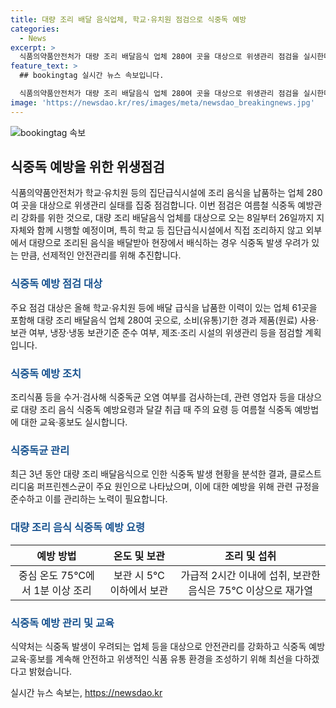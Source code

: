 ```yaml
---
title: 대량 조리 배달 음식업체, 학교·유치원 점검으로 식중독 예방
categories:
  - News
excerpt: >
  식품의약품안전처가 대량 조리 배달음식 업체 280여 곳을 대상으로 위생관리 점검을 실시한다. 사람들의 관심을 끌 만한 포인트는 학교·유치원 등의 집단급식 시설에서의 조리 음식에 대한 안전성 강화와 식중독 예방 조치다. 특히 클로스트리디움 퍼프린젠스균을 통한 식중독 발생 사례를 언급하며, 안전한 조리 및 보관 방법에 대한 주의를 강조한다. 식약처는 안전관리 강화와 식중독 예방 교육·홍보를 통해 식품 유통 환경 개선에 힘을 쏟을 것으로 전망된다. (출처: 정책브리핑)
feature_text: >
  ## bookingtag 실시간 뉴스 속보입니다.

  식품의약품안전처가 대량 조리 배달음식 업체 280여 곳을 대상으로 위생관리 점검을 실시한다. 사람들의 관심을 끌 만한 포인트는 학교·유치원 등의 집단급식 시설에서의 조리 음식에 대한 안전성 강화와 식중독 예방 조치다. 특히 클로스트리디움 퍼프린젠스균을 통한 식중독 발생 사례를 언급하며, 안전한 조리 및 보관 방법에 대한 주의를 강조한다. 식약처는 안전관리 강화와 식중독 예방 교육·홍보를 통해 식품 유통 환경 개선에 힘을 쏟을 것으로 전망된다. (출처: 정책브리핑)
image: 'https://newsdao.kr/res/images/meta/newsdao_breakingnews.jpg'
---
```


<p><img src="https://newsdao.kr/res/images/meta/newsdao_breakingnews.jpg" alt="bookingtag 속보" /></p>

<h2 data-ke-size="size26">식중독 예방을 위한 위생점검</h2>

<p data-ke-size="size16">식품의약품안전처가 학교·유치원 등의 집단급식시설에 조리 음식을 납품하는 업체 280여 곳을 대상으로 위생관리 실태를 집중 점검합니다. 이번 점검은 여름철 식중독 예방관리 강화를 위한 것으로, 대량 조리 배달음식 업체를 대상으로 오는 8일부터 26일까지 지자체와 함께 시행할 예정이며, 특히 학교 등 집단급식시설에서 직접 조리하지 않고 외부에서 대량으로 조리된 음식을 배달받아 현장에서 배식하는 경우 식중독 발생 우려가 있는 만큼, 선제적인 안전관리를 위해 추진합니다.</p>

<h3><b><span style="color: #1a5490;">식중독 예방 점검 대상</span></b></h3>

<p data-ke-size="size16">주요 점검 대상은 올해 학교·유치원 등에 배달 급식을 납품한 이력이 있는 업체 61곳을 포함해 대량 조리 배달음식 업체 280여 곳으로, 소비(유통)기한 경과 제품(원료) 사용·보관 여부, 냉장·냉동 보관기준 준수 여부, 제조·조리 시설의 위생관리 등을 점검할 계획입니다.</p>

<h3><b><span style="color: #1a5490;">식중독 예방 조치</span></b></h3>

<p data-ke-size="size16">조리식품 등을 수거·검사해 식중독균 오염 여부를 검사하는데, 관련 영업자 등을 대상으로 대량 조리 음식 식중독 예방요령과 달걀 취급 때 주의 요령 등 여름철 식중독 예방법에 대한 교육·홍보도 실시합니다.</p>

<h3><b><span style="color: #1a5490;">식중독균 관리</span></b></h3>

<p data-ke-size="size16">최근 3년 동안 대량 조리 배달음식으로 인한 식중독 발생 현황을 분석한 결과, 클로스트리디움 퍼프린젠스균이 주요 원인으로 나타났으며, 이에 대한 예방을 위해 관련 규정을 준수하고 이를 관리하는 노력이 필요합니다.</p>

<h3><b><span style="color: #1a5490;">대량 조리 음식 식중독 예방 요령</span></b></h3>

<table>
    <thead>
        <tr>
            <th style="text-align: center;">예방 방법</th>
            <th style="text-align: center;">온도 및 보관</th>
            <th style="text-align: center;">조리 및 섭취</th>
        </tr>
    </thead>
    <tbody>
        <tr>
            <td style="text-align: center;">중심 온도 75℃에서 1분 이상 조리</td>
            <td style="text-align: center;">보관 시 5℃ 이하에서 보관</td>
            <td style="text-align: center;">가급적 2시간 이내에 섭취, 보관한 음식은 75℃ 이상으로 재가열</td>
        </tr>
    </tbody>
</table>

<h3><b><span style="color: #1a5490;">식중독 예방 관리 및 교육</span></b></h3>

<p data-ke-size="size16">식약처는 식중독 발생이 우려되는 업체 등을 대상으로 안전관리를 강화하고 식중독 예방 교육·홍보를 계속해 안전하고 위생적인 식품 유통 환경을 조성하기 위해 최선을 다하겠다고 밝혔습니다.</p>
실시간 뉴스 속보는, <a href="https://newsdao.kr" rel="dofollow">https://newsdao.kr</a>


